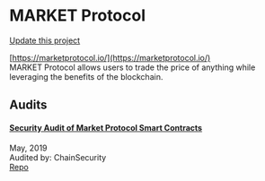 
# MARKET Protocol

[Update this project](https://github.com/ConsenSys/blockchainSecurityDB/edit/master/projects/market-protocol.json)
  
[https://marketprotocol.io/](https://marketprotocol.io/)<br>
MARKET Protocol allows users to trade the price of anything while leveraging the benefits of the blockchain.


## Audits



#### [Security Audit of Market Protocol Smart Contracts](https://github.com/ChainSecurity/audits/blob/master/ChainSecurity_MARKET_Protocol.pdf)

May, 2019<br>
Audited by: ChainSecurity<br>
[Repo](https://github.com/MARKETProtocol/MARKETProtocol)
      

  



